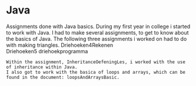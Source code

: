 # Java
Assignments done with Java basics.
During my first year in college i started to work with Java. I had to make several assignments, to get to know about
the basics of Java.
The following three assignments i worked on had to do with making triangles. 
  Driehoeken4Rekenen 	
	Driehoeken5
  driehoekprogramma 
  
	Within the assignment, InheritanceOefeningLes, i worked with the use of inheritance within Java. 	
	I also got to work with the basica of loops and arrays, which can be found in the document: loopsAndArraysBasic.
